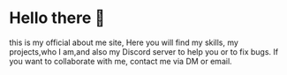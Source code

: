 # Hello there 👋

this is my official about me site, Here you will find my skills, my projects,who I am,and also my Discord server to help you or to fix bugs.
If you want to collaborate with me, contact me via DM or email.
